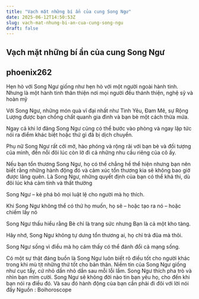 ```yaml
---
title: "Vạch mặt những bí ẩn của cung Song Ngư"
date: 2025-06-12T14:50:53Z
slug: vach-mat-nhung-bi-an-cua-cung-song-ngu
draft: false
---
```


## Vạch mặt những bí ẩn của cung Song Ngư

## phoenix262

Hẹn hò với Song Ngư giống như hẹn hò với một người ngoài hành tinh. Nhưng là một hành tinh thân thiện nơi mọi người đều thánh thiện, nghệ sỹ và hoàn mỹ
 
Với Song Ngư, những món quà vĩ đại nhất như Tình Yêu, Đam Mê, sự Rộng Lượng được bạn chồng chất quanh gia đình và bạn bè một cách thừa mứa.
 
Ngay cả khi lơ đãng Song Ngư cũng có thể bước vào phòng và ngay lập tức nói ra điểm khác biệt hoặc thứ gì đã bị dịch chuyển.
 
Phụ nữ Song Ngư rất cởi mở, hào phóng và rộng rãi với bạn bè và đối tượng của mình, đến nỗi đôi lúc còn lờ đi cả những nhu cầu riêng của cô ấy.

Nếu bạn tổn thương Song Ngư, họ có thể chẳng hề thể hiện nhưng bạn nên biết rằng những hành động đó và cảm xúc tổn thương kia sẽ không bao giờ được lãng quên.
Là Song Ngư, những quyết định của bạn có thể khả thi, dù đôi lúc khá cảm tính và thất thường

Song Ngư – kẻ phá bỏ mọi luật lệ cho người mà họ thích.
 
Khi Song Ngư không thể có thứ họ muốn, họ sẽ – hoặc tạo ra nó – hoặc chiếm lấy nó
 
Song Ngư thấu hiểu rằng Bè chỉ là trang sức nhưng Bạn là cả một kho tàng.
 
Hãy nhớ, Song Ngư không tự dưng tổn thương ai, họ chỉ trả đũa mà thôi.
 
Song Ngư sống vì điều mà họ cảm thấy có thể đánh đổi cả mạng sống.
 
Có một sự thật đáng buồn là Song Ngư luôn biết rõ điều tốt cho người khác trong khi mù tịt những thứ tốt cho bản thân.
Niềm tin của Song Ngư giống như cục tẩy, cứ nhỏ dần nhỏ dần sau mỗi lỗi lầm.
Song Ngư thích pha trò và nhìn bạn mỉm cười.
Song Ngư sẽ không đời nào tin bạn yêu họ, cho đến khi bạn nói ra điều đó. Và sau đó hành động của bạn cần phải đi đôi với lời nói đấy
Nguồn : Boihoroscope